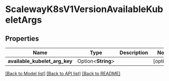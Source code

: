 # ScalewayK8sV1VersionAvailableKubeletArgs

## Properties

Name | Type | Description | Notes
------------ | ------------- | ------------- | -------------
**available_kubelet_arg_key** | Option<**String**> |  | [optional]

[[Back to Model list]](../README.md#documentation-for-models) [[Back to API list]](../README.md#documentation-for-api-endpoints) [[Back to README]](../README.md)



